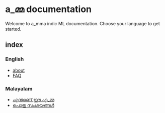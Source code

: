 # a_മ്മ documentation

Welcome to a_mma indic ML documentation. Choose your language to get started. 

## index

### English
* [about](https://github.com/a-mma/documentation/blob/master/00_about/about_en.md)
* [FAQ](https://github.com/a-mma/documentation/blob/master/zz_FAQ/FAQ_en.md)


### Malayalam
* [എന്താണ് ഈ എ_മ്മ](https://github.com/a-mma/documentation/blob/master/00_about/about_ml.md)
* [പൊതു സംശയങ്ങള്‍]()